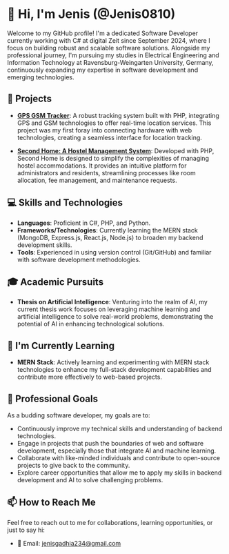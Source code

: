 # 👋 Hi, I'm Jenis (@Jenis0810)

Welcome to my GitHub profile! I'm a dedicated Software Developer currently working with C# at digital Zeit since September 2024, where I focus on building robust and scalable software solutions. Alongside my professional journey, I'm pursuing my studies in Electrical Engineering and Information Technology at Ravensburg-Weingarten University, Germany, continuously expanding my expertise in software development and emerging technologies.

## 🚀 Projects

- **[GPS GSM Tracker](https://github.com/Jenis0810/GPS-GSM-tracker)**: A robust tracking system built with PHP, integrating GPS and GSM technologies to offer real-time location services. This project was my first foray into connecting hardware with web technologies, creating a seamless interface for location tracking.

- **[Second Home: A Hostel Management System](https://github.com/Jenis0810/second-Home)**: Developed with PHP, Second Home is designed to simplify the complexities of managing hostel accommodations. It provides an intuitive platform for administrators and residents, streamlining processes like room allocation, fee management, and maintenance requests.

## 💻 Skills and Technologies

- **Languages**: Proficient in C#, PHP, and Python.
- **Frameworks/Technologies**: Currently learning the MERN stack (MongoDB, Express.js, React.js, Node.js) to broaden my backend development skills.
- **Tools**: Experienced in using version control (Git/GitHub) and familiar with software development methodologies.

## 🎓 Academic Pursuits

- **Thesis on Artificial Intelligence**: Venturing into the realm of AI, my current thesis work focuses on leveraging machine learning and artificial intelligence to solve real-world problems, demonstrating the potential of AI in enhancing technological solutions.

## 🌱 I'm Currently Learning

- **MERN Stack**: Actively learning and experimenting with MERN stack technologies to enhance my full-stack development capabilities and contribute more effectively to web-based projects.

## 🎯 Professional Goals

As a budding software developer, my goals are to:
- Continuously improve my technical skills and understanding of backend technologies.
- Engage in projects that push the boundaries of web and software development, especially those that integrate AI and machine learning.
- Collaborate with like-minded individuals and contribute to open-source projects to give back to the community.
- Explore career opportunities that allow me to apply my skills in backend development and AI to solve challenging problems.

## 📫 How to Reach Me

Feel free to reach out to me for collaborations, learning opportunities, or just to say hi:
- 📧 Email: [jenisgadhia234@gmail.com](mailto:jenisgadhia234@gmail.com)

<!---
Jenis0810/Jenis0810 is a ✨ special ✨ repository because its `README.md` (this file) appears on my GitHub profile.
You can click the Preview link to take a look at your changes.
--->
